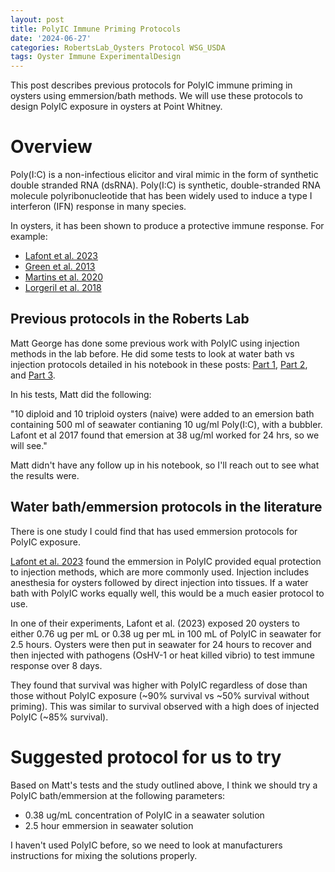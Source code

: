 ```yaml
---
layout: post
title: PolyIC Immune Priming Protocols
date: '2024-06-27'
categories: RobertsLab_Oysters Protocol WSG_USDA
tags: Oyster Immune ExperimentalDesign
---
```


This post describes previous protocols for PolyIC immune priming in oysters using emmersion/bath methods. We will use these protocols to design PolyIC exposure in oysters at Point Whitney.  

# Overview

Poly(I:C) is a non-infectious elicitor and viral mimic in the form of synthetic double stranded RNA (dsRNA). Poly(I:C) is synthetic, double-stranded RNA molecule polyribonucleotide that has been widely used to induce a type I interferon (IFN) response in many species.  

In oysters, it has been shown to produce a protective immune response. For example:   

- [Lafont et al. 2023](https://www.nature.com/articles/s41598-017-13564-0#Sec7)
- [Green et al. 2013](https://pubmed.ncbi.nlm.nih.gov/23685009/)
- [Martins et al. 2020](https://journals.asm.org/doi/10.1128/mbio.00407-20)
- [Lorgeril et al. 2018](https://www.nature.com/articles/s41467-018-06659-3)

## Previous protocols in the Roberts Lab 

Matt George has done some previous work with PolyIC using injection methods in the lab before. He did some tests to look at water bath vs injection protocols detailed in his notebook in these posts: [Part 1](https://mattgeorgephd.github.io/USDA-SRGARP-gigas-carryover-pilot-1/), [Part 2](https://mattgeorgephd.github.io/USDA-SRGARP-gigas-carryover-pilot-2/), and [Part 3]().  

In his tests, Matt did the following:  

"10 diploid and 10 triploid oysters (naive) were added to an emersion bath containing 500 ml of seawater contianing 10 ug/ml Poly(I:C), with a bubbler. Lafont et al 2017 found that emersion at 38 ug/ml worked for 24 hrs, so we will see."  

Matt didn't have any follow up in his notebook, so I'll reach out to see what the results were.  

## Water bath/emmersion protocols in the literature 

There is one study I could find that has used emmersion protocols for PolyIC exposure.  

[Lafont et al. 2023](https://www.nature.com/articles/s41598-017-13564-0#Sec7) found the emmersion in PolyIC provided equal protection to injection methods, which are more commonly used. Injection includes anesthesia for oysters followed by direct injection into tissues. If a water bath with PolyIC works equally well, this would be a much easier protocol to use.  

In one of their experiments, Lafont et al. (2023) exposed 20 oysters to either 0.76 ug per mL or 0.38 ug per mL in 100 mL of PolyIC in seawater for 2.5 hours. Oysters were then put in seawater for 24 hours to recover and then injected with pathogens (OsHV-1 or heat killed vibrio) to test immune response over 8 days.  

They found that survival was higher with PolyIC regardless of dose than those without PolyIC exposure (~90% survival vs ~50% survival without priming). This was similar to survival observed with a high does of injected PolyIC (~85% survival).  

# Suggested protocol for us to try 

Based on Matt's tests and the study outlined above, I think we should try a PolyIC bath/emmersion at the following parameters: 

- 0.38 ug/mL concentration of PolyIC in a seawater solution
- 2.5 hour emmersion in seawater solution

I haven't used PolyIC before, so we need to look at manufacturers instructions for mixing the solutions properly.  